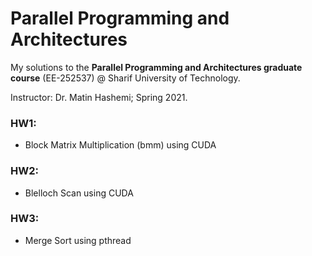 # Parallel Programming and Architectures

My solutions to the **Parallel Programming and Architectures graduate course** (EE-252537) @ Sharif University of Technology.

Instructor: Dr. Matin Hashemi; Spring 2021.

### HW1:
* Block Matrix Multiplication (bmm) using CUDA

### HW2:
* Blelloch Scan using CUDA

### HW3:
* Merge Sort using pthread
